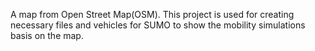 A map from Open Street Map(OSM).
This project is used for creating necessary files and vehicles for SUMO to show the mobility simulations basis on the map.
